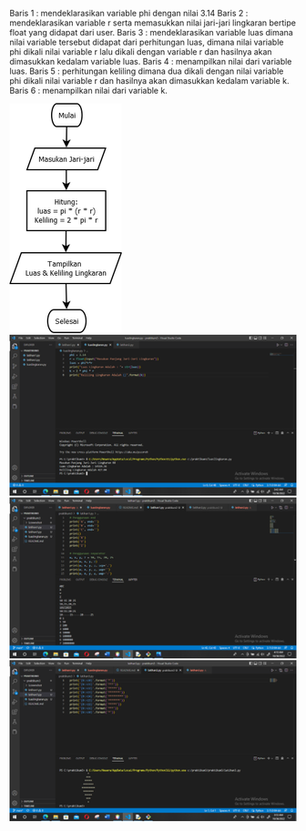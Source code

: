 Baris 1 : mendeklarasikan variable phi dengan nilai 3.14 
Baris 2 : mendeklarasikan variable r serta memasukkan nilai jari-jari lingkaran bertipe float yang didapat dari user. Baris 3 : mendeklarasikan variable luas dimana nilai variable tersebut didapat dari perhitungan luas, dimana nilai variable phi dikali nilai variable r lalu dikali dengan variable r dan hasilnya akan dimasukkan kedalam variable luas. Baris 4 : menampilkan nilai dari variable luas. 
Baris 5 : perhitungan keliling dimana dua dikali dengan nilai variable phi dikali nilai variable r dan hasilnya akan dimasukkan kedalam variable k. 
Baris 6 : menampilkan nilai dari variable k.



![gambar1.png](Screenshot/1.png)
![gambar2.png](Screenshot/2.png)
![gambar3.png](Screenshot/3.png)
![gambar4.png](Screenshot/4.png)
